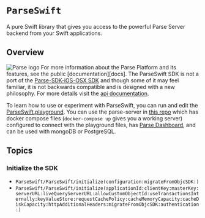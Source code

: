 # ``ParseSwift``
A pure Swift library that gives you access to the powerful Parse Server backend from your Swift applications.

## Overview
![Parse logo](parse.png)
For more information about the Parse Platform and its features, see the public [documentation][docs]. The ParseSwift SDK is not a port of the [Parse-SDK-iOS-OSX SDK](https://github.com/parse-community/Parse-SDK-iOS-OSX) and though some of it may feel familiar, it is not backwards compatible and is designed with a new philosophy. For more details visit the [api documentation](http://parseplatform.org/Parse-Swift/api/).

To learn how to use or experiment with ParseSwift, you can run and edit the [ParseSwift.playground](https://github.com/parse-community/Parse-Swift/tree/main/ParseSwift.playground/Pages). You can use the parse-server in [this repo](https://github.com/netreconlab/parse-hipaa/tree/parse-swift) which has docker compose files (`docker-compose up` gives you a working server) configured to connect with the playground files, has [Parse Dashboard](https://github.com/parse-community/parse-dashboard), and can be used with mongoDB or PostgreSQL.

## Topics

### Initialize the SDK

- ``ParseSwift/ParseSwift/initialize(configuration:migrateFromObjcSDK:)``
- ``ParseSwift/ParseSwift/initialize(applicationId:clientKey:masterKey:serverURL:liveQueryServerURL:allowCustomObjectId:useTransactionsInternally:keyValueStore:requestCachePolicy:cacheMemoryCapacity:cacheDiskCapacity:httpAdditionalHeaders:migrateFromObjcSDK:authentication:)``

